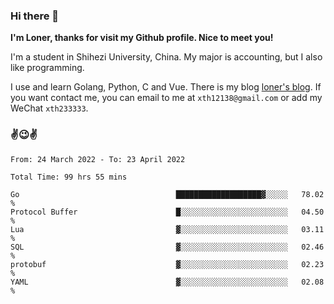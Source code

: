 ### Hi there 👋️

**I'm Loner, thanks for visit my Github profile. Nice to meet you!**

I'm a student in Shihezi University, China. My major is accounting, but I also like programming.

I use and learn Golang, Python, C and Vue. There is my blog [loner's blog](https://www.loner1024.top).  If you want contact me, you can email to me at `xth12138@gmail.com` or add my WeChat `xth233333`.

### ✌️😉✌️

<!--START_SECTION:waka-->

```text
From: 24 March 2022 - To: 23 April 2022

Total Time: 99 hrs 55 mins

Go                                   ███████████████████▓░░░░░   78.02 %
Protocol Buffer                      █░░░░░░░░░░░░░░░░░░░░░░░░   04.50 %
Lua                                  ▓░░░░░░░░░░░░░░░░░░░░░░░░   03.11 %
SQL                                  ▓░░░░░░░░░░░░░░░░░░░░░░░░   02.46 %
protobuf                             ▓░░░░░░░░░░░░░░░░░░░░░░░░   02.23 %
YAML                                 ▓░░░░░░░░░░░░░░░░░░░░░░░░   02.08 %
```

<!--END_SECTION:waka-->



